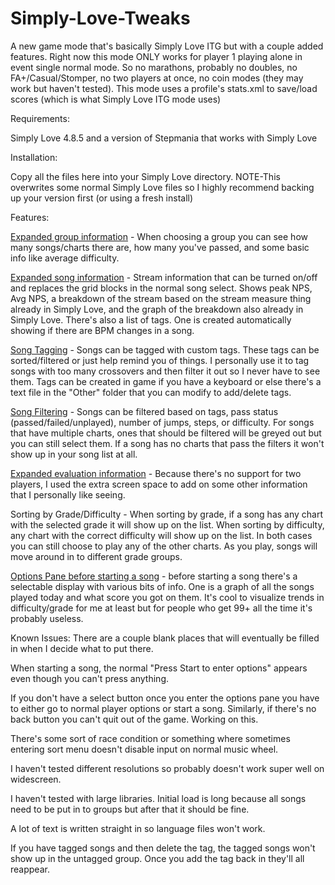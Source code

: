 # Simply-Love-Tweaks
A new game mode that's basically Simply Love ITG but with a couple added features. Right now this mode ONLY works for player 1 playing alone in event single normal mode. So no marathons, probably no doubles, no FA+/Casual/Stomper, no two players at once, no coin modes (they may work but haven't tested). This mode uses a profile's stats.xml to save/load scores (which is what Simply Love ITG mode uses)

Requirements:

Simply Love 4.8.5 and a version of Stepmania that works with Simply Love

Installation:

Copy all the files here into your Simply Love directory.
NOTE-This overwrites some normal Simply Love files so I highly recommend backing up your version first (or using a fresh install)

Features:

[Expanded group information](https://i.imgur.com/7wbqhrt.jpg) - When choosing a group you can see how many songs/charts there are, how many you've passed, and some basic info like average difficulty.

[Expanded song information](https://i.imgur.com/XfJ5sgV.jpg) - Stream information that can be turned on/off and replaces the grid blocks in the normal song select. Shows peak NPS, Avg NPS, a breakdown of the stream based on the stream measure thing already in Simply Love, and the graph of the breakdown also already in Simply Love. There's also a list of tags. One is created automatically showing if there are BPM changes in a song.

[Song Tagging](https://i.imgur.com/SVJraE9.jpg) - Songs can be tagged with custom tags. These tags can be sorted/filtered or just help remind you of things. I personally use it to tag songs with too many crossovers and then filter it out so I never have to see them. Tags can be created in game if you have a keyboard or else there's a text file in the "Other" folder that you can modify to add/delete tags.

[Song Filtering](https://i.imgur.com/oGDJYy3.jpg) - Songs can be filtered based on tags, pass status (passed/failed/unplayed), number of jumps, steps, or difficulty. For songs that have multiple charts, ones that should be filtered will be greyed out but you can still select them. If a song has no charts that pass the filters it won't show up in your song list at all.

[Expanded evaluation information](https://i.imgur.com/j8duPhv.jpg) - Because there's no support for two players, I used the extra screen space to add on some other information that I personally like seeing.

Sorting by Grade/Difficulty - When sorting by grade, if a song has any chart with the selected grade it will show up on the list. When sorting by difficulty, any chart with the correct difficulty will show up on the list. In both cases you can still choose to play any of the other charts. As you play, songs will move around in to different grade groups.

[Options Pane before starting a song](https://i.imgur.com/GU6vXBR.jpg) - before starting a song there's a selectable display with various bits of info. One is a graph of all the songs played today and what score you got on them. It's cool to visualize trends in difficulty/grade for me at least but for people who get 99+ all the time it's probably useless.

Known Issues:
There are a couple blank places that will eventually be filled in when I decide what to put there.

When starting a song, the normal "Press Start to enter options" appears even though you can't press anything.

If you don't have a select button once you enter the options pane you have to either go to normal player options or start a song. Similarly, if there's no back button you can't quit out of the game. Working on this.

There's some sort of race condition or something where sometimes entering sort menu doesn't disable input on normal music wheel.

I haven't tested different resolutions so probably doesn't work super well on widescreen.

I haven't tested with large libraries. Initial load is long because all songs need to be put in to groups but after that it should be fine.

A lot of text is written straight in so language files won't work.

If you have tagged songs and then delete the tag, the tagged songs won't show up in the untagged group. Once you add the tag back in they'll all reappear.
